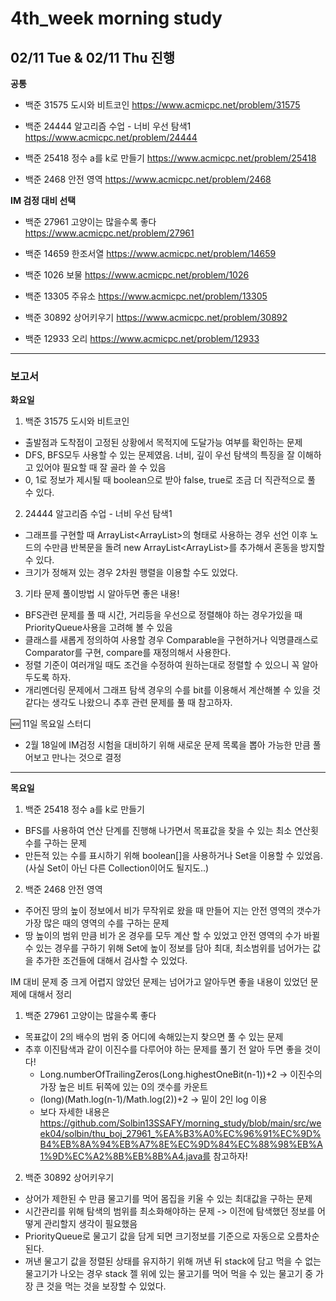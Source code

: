 # 4th_week morning study

## 02/11 Tue & 02/11 Thu 진행


**공통**

- 백준 31575 도시와 비트코인  https://www.acmicpc.net/problem/31575

- 백준 24444 알고리즘 수업 - 너비 우선 탐색1  https://www.acmicpc.net/problem/24444

- 백준 25418 정수 a를 k로 만들기  https://www.acmicpc.net/problem/25418

- 백준 2468 안전 영역 https://www.acmicpc.net/problem/2468


**IM 검정 대비 선택**

- 백준 27961 고양이는 많을수록 좋다 https://www.acmicpc.net/problem/27961

- 백준 14659 한조서열 https://www.acmicpc.net/problem/14659

- 백준 1026 보물  https://www.acmicpc.net/problem/1026

- 백준 13305 주유소 https://www.acmicpc.net/problem/13305

- 백준 30892 상어키우기 https://www.acmicpc.net/problem/30892

- 백준 12933 오리 https://www.acmicpc.net/problem/12933


---

### 보고서

**화요일**

1. 백준 31575 도시와 비트코인
  - 출발점과 도착점이 고정된 상황에서 목적지에 도달가능 여부를 확인하는 문제
  - DFS, BFS모두 사용할 수 있는 문제였음. 너비, 깊이 우선 탐색의 특징을 잘 이해하고 있어야 필요할 때
    잘 골라 쓸 수 있음
  - 0, 1로 정보가 제시될 때 boolean으로 받아 false, true로 조금 더 직관적으로 풀 수 있다.
 
2. 24444 알고리즘 수업 - 너비 우선 탐색1
  - 그래프를 구현할 때 ArrayList<ArrayList<T>>의 형태로 사용하는 경우 선언 이후 노드의 수만큼 반복문을 돌려 new ArrayList<ArrayList<T>>를 추가해서 혼동을 방지할 수 있다.
  - 크기가 정해져 있는 경우 2차원 행렬을 이용할 수도 있었다.

3. 기타 문제 풀이방법 시 알아두면 좋은 내용!
  - BFS관련 문제를 풀 때 시간, 거리등을 우선으로 정렬해야 하는 경우가있을 때 PriorityQueue사용을 고려해 볼 수 있음
  - 클래스를 새롭게 정의하여 사용할 경우 Comparable을 구현하거나 익명클래스로 Comparator를 구현, compare를 재정의해서 사용한다.
  - 정렬 기준이 여러개일 때도 조건을 수정하여 원하는대로 정렬할 수 있으니 꼭 알아두도록 하자.
  - 개리멘더링 문제에서 그래프 탐색 경우의 수를 bit를 이용해서 계산해볼 수 있을 것 같다는 생각도 나왔으니 추후 관련 문제를 풀 때 참고하자.

🆕 11일 목요일 스터디
  - 2월 18일에 IM검정 시험을 대비하기 위해 새로운 문제 목록을 뽑아 가능한 만큼 풀어보고 만나는 것으로 결정

---

**목요일**

1. 백준 25418 정수 a를 k로 만들기
  - BFS를 사용하여 연산 단계를 진행해 나가면서 목표값을 찾을 수 있는 최소 연산횟수를 구하는 문제
  - 만든적 있는 수를 표시하기 위해 boolean[]을 사용하거나 Set을 이용할 수 있었음.(사실 Set이 아닌 다른 Collection이어도 될지도..)

2. 백준 2468 안전 영역
  - 주어진 땅의 높이 정보에서 비가 무작위로 왔을 때 만들어 지는 안전 영역의 갯수가 가장 많은 때의 영역의 수를 구하는 문제
  - 땅 높이의 범위 만큼 비가 온 경우를 모두 계산 할 수 있었고 안전 영역의 수가 바뀔 수 있는 경우를 구하기 위해 Set에 높이 정보를 담아 최대, 최소범위를 넘어가는 값을 추가한 조건들에 대해서 검사할 수 있었다.

IM 대비 문제 중 크게 어렵지 않았던 문제는 넘어가고 알아두면 좋을 내용이 있었던 문제에 대해서 정리

1. 백준 27961 고양이는 많을수록 좋다
  - 목표값이 2의 배수의 범위 중 어디에 속해있는지 찾으면 풀 수 있는 문제
  - 추후 이진탐색과 같이 이진수를 다루어야 하는 문제를 풀기 전 알아 두면 좋을 것이다!
    - Long.numberOfTrailingZeros(Long.highestOneBit(n-1))+2 -> 이진수의 가장 높은 비트 뒤쪽에 있는 0의 갯수를 카운트
    - (long)(Math.log(n-1)/Math.log(2))+2 -> 밑이 2인 log 이용
    - 보다 자세한 내용은 https://github.com/Solbin13SSAFY/morning_study/blob/main/src/week04/solbin/thu_boj_27961_%EA%B3%A0%EC%96%91%EC%9D%B4%EB%8A%94%EB%A7%8E%EC%9D%84%EC%88%98%EB%A1%9D%EC%A2%8B%EB%8B%A4.java를 참고하자!

2. 백준 30892 상어키우기
  - 상어가 제한된 수 만큼 물고기를 먹어 몸집을 키울 수 있는 최대값을 구하는 문제
  - 시간관리를 위해 탐색의 범위를 최소화해야하는 문제 -> 이전에 탐색했던 정보를 어떻게 관리할지 생각이 필요했음
  - PriorityQueue<Integer>로 물고기 값을 담게 되면 크기정보를 기준으로 자동으로 오름차순 된다.
  - 꺼낸 물고기 값을 정렬된 상태를 유지하기 위해 꺼낸 뒤 stack에 담고 먹을 수 없는 물고기가 나오는 경우 stack 젤 위에 있는 물고기를 먹어 먹을 수 있는 물고기 중 가장 큰 것을 먹는 것을 보장할 수 있었다.